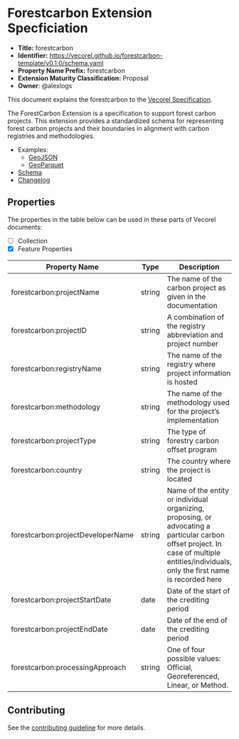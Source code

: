 # Forestcarbon Extension Specficiation

- **Title:** forestcarbon
- **Identifier:** <https://vecorel.github.io/forestcarbon-template/v0.1.0/schema.yaml>
- **Property Name Prefix:** forestcarbon
- **Extension Maturity Classification:** Proposal
- **Owner**: @alexlogs

This document explains the forestcarbon to the
[Vecorel Specification](https://github.com/vecorel/specification).

The ForestCarbon Extension is a specification to support forest carbon projects. This extension provides a standardized schema for representing forest carbon projects and their boundaries in alignment with carbon registries and methodologies.

- Examples:
  - [GeoJSON](examples/geojson/)
  - [GeoParquet](examples/geoparquet/)
- [Schema](schema/schema.yaml)
- [Changelog](./CHANGELOG.md)

## Properties

The properties in the table below can be used in these parts of Vecorel documents:

- [ ] Collection
- [x] Feature Properties

| Property Name   | Type   | Description |
| --------------- | ------ | ----------- |
| forestcarbon:projectName | string | The name of the carbon project as given in the documentation |
| forestcarbon:projectID | string  | A combination of the registry abbreviation and project number |
| forestcarbon:registryName | string  | The name of the registry where project information is hosted |
| forestcarbon:methodology | string  | The name of the methodology used for the project’s implementation |
| forestcarbon:projectType | string  | The type of forestry carbon offset program |
| forestcarbon:country | string  | The country where the project is located |
| forestcarbon:projectDeveloperName | string  | Name of the entity or individual organizing, proposing, or advocating a particular carbon offset project. In case of multiple entities/individuals, only the first name is recorded here |
| forestcarbon:projectStartDate | date  | Date of the start of the crediting period |
| forestcarbon:projectEndDate | date  | Date of the end of the crediting period |
| forestcarbon:processingApproach | string  | One of four possible values: Official, Georeferenced, Linear, or Method. |




## Contributing

See the [contributing guideline](CONTRIBUTING.md) for more details.
